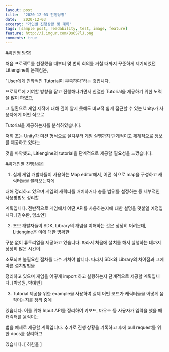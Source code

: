 ```yaml
---
layout: post
title:  "2020-12-03 진행상황"
date:   2020-12-03
excerpt: "개인별 진행상황 및 계획"
tags: [sample post, readability, test, image, feature]
feature: http://i.imgur.com/Ds6S7lJ.png
comments: true
---
```



##[진행 방향]

처음 프로젝트를 선정했을 때부터 몇 번의 회의를 거칠 때까지 꾸준하게 제기되었던 Litiengine의 문제점은,

"User에게 친화적인 Tutorial이 부족하다"라는 것입니다.

프로젝트에 기여할 방향을 잡고 진행해나가면서 친절한 Tutorial을 제공하기 위한 노력을 많이 하였고,

그 일환으로 게임 제작에 대해 깊이 알지 못해도 비교적 쉽게 접근할 수 있는 Unity가 사용자에게 어떤 식으로 

Tutorial을 제공하는지를 분석하였습니다.

저희 조는 Unity가 미션 형식으로 설치부터 게임 실행까지 단계적이고 체계적으로 정보를 제공하고 있다는 

것을 파악했고, Litiengine의 tutorial을 단계적으로 제공할 필요성을 느꼈습니다.


##[개인별 진행상황]

1) 실제 게임 개발자들이 사용하는 Map editor에서, 어떤 식으로 map을 구성하고 캐릭터들을 불러오는지에 

  대해 정리하고 있으며 게임의 캐릭터를 배치하거나 충돌 범위를 설정하는 등 세부적인 사용방법도 정리할 

  계획입니다. 전반적으로 게임에서 어떤 API를 사용하는지에 대한 설명을 덧붙일 예정입니다. [김수환, 임소연]


2) 초보 개발자들이 SDK, Library의 개념을 이해하는 것은 상당히 어려운데, Litiengine은 이에 대한 명확한

  구분 없이 튜토리얼을 제공하고 있습니다. 따라서 처음에 설치를 해서 실행하는 데까지 상당히 많은  시간이

  소모되며 불필요한 절차를 다수 거쳐야 합니다. 따라서 SDk와 Library의 차이점과 그에 따른 설치방법을 

  정리하고 있으며 게임을 어떻게 import 하고 실행하는지 단계적으로 제공할 계획입니다. [박성원, 박예빈]


3) Tutorial 제공을 위한 example을 사용하여 실제 어떤 코드가 캐릭터들을 어떻게 움직이는지를 정리 중에

  있습니다. 이를 위해 Input API를 정리하여 키보드, 마우스 등 사용자가 입력을 했을 때 캐릭터를 움직이는 

  법을 예제로 제공할 계획입니다. 추가로 진행 상황을 기록하고 후에 pull request를 위한 docs를 정리하고 

  있습니다. [ 허한울 ]


